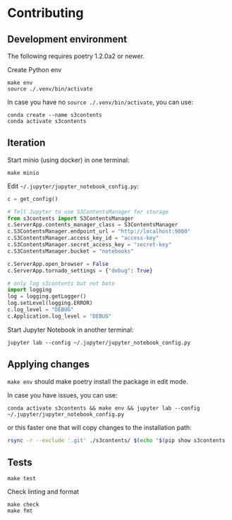 # Contributing

## Development environment

The following requires poetry 1.2.0a2 or newer.

Create Python env

```shell
make env
source ./.venv/bin/activate
```

In case you have no `source ./.venv/bin/activate`, you can use:

```shell
conda create --name s3contents
conda activate s3contents
```

## Iteration

Start minio (using docker) in one terminal:

```shell
make minio
```

Edit `~/.jupyter/jupyter_notebook_config.py`:

```python
c = get_config()

# Tell Jupyter to use S3ContentsManager for storage
from s3contents import S3ContentsManager
c.ServerApp.contents_manager_class = S3ContentsManager
c.S3ContentsManager.endpoint_url = "http://localhost:9000"
c.S3ContentsManager.access_key_id = "access-key"
c.S3ContentsManager.secret_access_key = "secret-key"
c.S3ContentsManager.bucket = "notebooks"

c.ServerApp.open_browser = False
c.ServerApp.tornado_settings = {"debug": True}

# only log s3contents but not boto
import logging
log = logging.getLogger()
log.setLevel(logging.ERROR)
c.log_level = "DEBUG"
c.Application.log_level = "DEBUG"
```

Start Jupyter Notebook in another terminal:

```shell
jupyter lab --config ~/.jupyter/jupyter_notebook_config.py
```

## Applying changes

`make env` should make poetry install the package in edit mode.

In case you have issues, you can use:

```
conda activate s3contents && make env && jupyter lab --config ~/.jupyter/jupyter_notebook_config.py
```

or this faster one that will copy changes to the installation path:

```bash
rsync -r --exclude '.git' ./s3contents/ $(echo "$(pip show s3contents | grep Location: | cut -d' ' -f2)/s3contents/") && jupyter lab  --config ~/.jupyter/jupyter_notebook_config.py

```

## Tests

```shell
make test
```

Check linting and format

```shell
make check
make fmt
```
